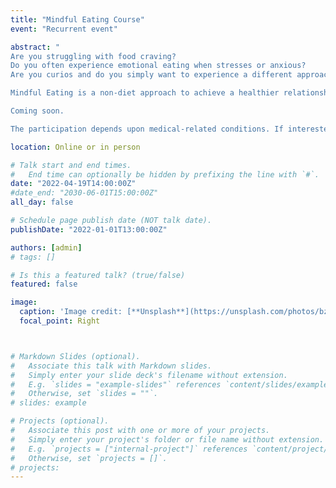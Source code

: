 ```yaml
---
title: "Mindful Eating Course"
event: "Recurrent event"

abstract: "
Are you struggling with food craving? 
Do you often experience emotional eating when stresses or anxious? 
Are you curios and do you simply want to experience a different approach to food?

Mindful Eating is a non-diet approach to achieve a healthier relationship with food and your body. This course is organized in 8 weeks program.

Coming soon.

The participation depends upon medical-related conditions. If interested to participate and/or need further information please contact Dr. Silvia Papalini to mindfuleatingprogram@gmail.com"

location: Online or in person

# Talk start and end times.
#   End time can optionally be hidden by prefixing the line with `#`.
date: "2022-04-19T14:00:00Z"
#date_end: "2030-06-01T15:00:00Z"
all_day: false

# Schedule page publish date (NOT talk date).
publishDate: "2022-01-01T13:00:00Z"

authors: [admin]
# tags: []

# Is this a featured talk? (true/false)
featured: false

image:
  caption: 'Image credit: [**Unsplash**](https://unsplash.com/photos/bzdhc5b3Bxs)'
  focal_point: Right



# Markdown Slides (optional).
#   Associate this talk with Markdown slides.
#   Simply enter your slide deck's filename without extension.
#   E.g. `slides = "example-slides"` references `content/slides/example-slides.md`.
#   Otherwise, set `slides = ""`.
# slides: example

# Projects (optional).
#   Associate this post with one or more of your projects.
#   Simply enter your project's folder or file name without extension.
#   E.g. `projects = ["internal-project"]` references `content/project/deep-learning/index.md`.
#   Otherwise, set `projects = []`.
# projects:
---
```

